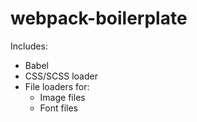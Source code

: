 # webpack-boilerplate

Includes:
  - Babel
  - CSS/SCSS loader
  - File loaders for:
    - Image files
    - Font files

